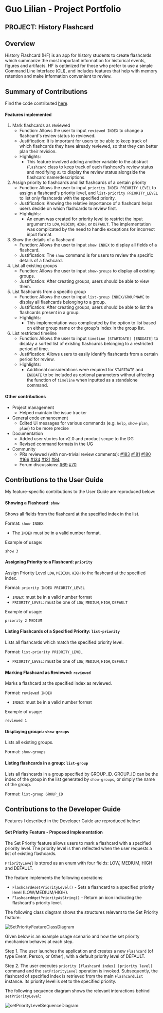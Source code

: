 # Guo Lilian - Project Portfolio
## PROJECT: History Flashcard

## Overview
History Flashcard (HF) is an app for history students to create flashcards which summarize the 
most important information for historical events, figures and artifacts. 
HF is optimized for those who prefer to use a simple Command Line Interface (CLI), and includes 
features that help with memory retention and make information convenient to review.

## Summary of Contributions
Find the code contributed 
[here](https://nus-cs2113-ay1920s2.github.io/tp-dashboard/#=undefined&search=g-lilian).

#### Features implemented
1. Mark flashcards as reviewed
   - Function: Allows the user to input `reviewed INDEX` to change a flashcard's review
   status to reviewed.
   - Justification: It is important for users to be able to keep track of which flashcards
   they have already reviewed, so that they can better plan their revision.
   - Highlights: 
      - This feature involved adding another variable to the abstract `Flashcard` 
       class to keep track of each flashcard's review status and modifying `Ui` 
       to display the review status alongside the flashcard name/descriptions.
2. Assign priority to flashcards and list flashcards of a certain priority
   - Function: Allows the user to input `priority INDEX PRIORITY_LEVEL` to assign a 
   flashcard's priority level, and `list-priority PRIORITY_LEVEL` to list only flashcards with 
   the specified priority.
   - Justification: Knowing the relative importance of a flashcard helps users decide 
   on which flashcards to review first.
   - Highlights:
      - An enum was created for priority level to restrict the input argument to 
       `LOW`, `MEDIUM`, `HIGH`, or `DEFAULT`. The implementation was complicated by the need 
       to handle exceptions for incorrect input format.
3. Show the details of a flashcard
   - Function: Allows the user to input `show INDEX` to display all fields of a flashcard.
   - Justification: The `show` command is for users to review the specific details of a flashcard.
4. List all existing groups
   - Function: Allows the user to input `show-groups` to display all existing groups.
   - Justification: After creating groups, users should be able to view them.
5. List flashcards from a specific group
   - Function: Allows the user to input `list-group INDEX/GROUPNAME` to display all flashcards 
   belonging to a group.
   - Justification: After creating groups, users should be able to list the flashcards present in a group.
   - Highlights:
      - This implementation was complicated by the option to list based on either group name or 
      the group's index in the group list.
6. List restricted timeline
   - Function: Allows the user to input `timeline [STARTDATE] [ENDDATE]` to display a sorted 
   list of existing flashcards belonging to a restricted period of time.
   - Justification: Allows users to easily identify flashcards from a certain period for review.
   - Highlights: 
      - Additional considerations were required for `STARTDATE` and `ENDDATE` to be included as 
      optional parameters without affecting the function of `timeline` when inputted as a 
      standalone command.

#### Other contributions
- Project management
   - Helped maintain the issue tracker
- General code enhancement
   - Edited Ui messages for various commands (e.g. `help`, `show-plan`, `plan`) to be more precise
- Documentation
   - Added user stories for v2.0 and product scope to the DG
   - Revised command formats in the UG
- Community
   - PRs reviewed (with non-trivial review comments): 
   [#183](https://github.com/AY1920S2-CS2113-T14-1/tp/pull/183) 
   [#181](https://github.com/AY1920S2-CS2113-T14-1/tp/pull/181) 
   [#180](https://github.com/AY1920S2-CS2113-T14-1/tp/pull/180) 
   [#166](https://github.com/AY1920S2-CS2113-T14-1/tp/pull/166) 
   [#134](https://github.com/AY1920S2-CS2113-T14-1/tp/pull/134) 
   [#121](https://github.com/AY1920S2-CS2113-T14-1/tp/pull/121) 
   [#94](https://github.com/AY1920S2-CS2113-T14-1/tp/pull/94)
   - Forum discussions: 
   [#69](https://github.com/nus-cs2113-AY1920S2/forum/issues/69) 
   [#70](https://github.com/nus-cs2113-AY1920S2/forum/issues/70)

## Contributions to the User Guide
My feature-specific contributions to the User Guide are reproduced below:

#### Showing a Flashcard: `show`

Shows all fields from the flashcard at the specified index in the list.

Format: `show INDEX`

- The `INDEX` must be in a valid number format.

Example of usage:

`show 3`

#### Assigning Priority to a Flashcard: `priority`

Assign Priority Level `LOW`, `MEDIUM`, `HIGH` to the flashcard at the specified index.

Format: `priority INDEX PRIORITY_LEVEL`

- `INDEX`: must be in a valid number format
- `PRIORITY_LEVEL`: must be one of `LOW`, `MEDIUM`, `HIGH`, `DEFAULT`

Example of usage:

`priority 2 MEDIUM`

#### Listing Flashcards of a Specified Priority: `list-priority`

Lists all flashcards which match the specified priority level.

Format: `list-priority PRIORITY_LEVEL`

- `PRIORITY_LEVEL`: must be one of `LOW`, `MEDIUM`, `HIGH`, `DEFAULT`

#### Marking Flashcard as Reviewed: `reviewed`

Marks a flashcard at the specified index as reviewed.

Format: `reviewed INDEX`

- `INDEX`: must be in a valid number format

Example of usage:

`reviewed 1`

#### Displaying groups: `show-groups`

Lists all existing groups.

Format: `show-groups`

#### Listing flashcards in a group: `list-group`

Lists all flashcards in a group specified by GROUP_ID.
GROUP_ID can be the index of the group in the list generated by `show-groups`, or simply
the name of the group.

Format: `list-group GROUP_ID`

## Contributions to the Developer Guide
Features I described in the Developer Guide are reproduced below:

#### Set Priority Feature - Proposed Implementation

The Set Priority feature allows users to mark a flashcard with a specified priority level. The priority level is
then reflected when the user requests a list of existing flashcards.

`PriorityLevel` is stored as an enum with four fields: LOW, MEDIUM, HIGH and DEFAULT.

The feature implements the following operations:

- `Flashcard#setPriorityLevel()` - Sets a flashcard to a specified priority level (LOW/MEDIUM/HIGH).
- `Flashcard#getPriorityAsString()` - Return an icon indicating the flashcard's priority level.

The following class diagram shows the structures relevant to the Set Priority feature:

![SetPriorityFeatureClassDiagram](../images/SetPriorityFeatureClassDiagram.png)

Given below is an example usage scenario and how the set priority mechanism behaves at each step.

Step 1. The user launches the application and creates a new `Flashcard` (of type Event, Person, or Other), 
with a default priority level of DEFAULT.

Step 2. The user executes `priority [flashcard index] [priority level]` command and the `setPriorityLevel` 
operation is invoked. Subsequently, the flashcard of specified index is retrieved from the main `FlashcardList` 
instance. Its priority level is set to the specified priority.

The following sequence diagram shows the relevant interactions behind `setPriorityLevel`:

![setPriorityLevelSequenceDiagram](../images/setPriorityLevelSequenceDiagram.png)
